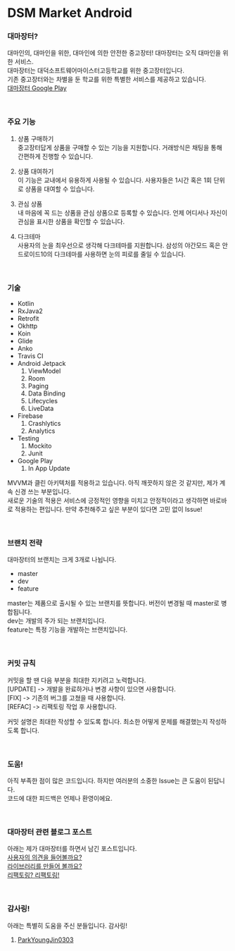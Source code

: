 # DSM Market Android

### 대마장터?
 대마인의, 대마인을 위한, 대마인에 의한 안전한 중고장터! 대마장터는 오직 대마인을 위한 서비스.  
 대마장터는 대덕소프트웨어마이스터고등학교를 위한 중고장터입니다.  
 기존 중고장터와는 차별을 둔 학교를 위한 특별한 서비스를 제공하고 있습니다.  
 [대마장터 Google Play](https://play.google.com/store/apps/details?id=com.dsm.dsmmarketandroid)  
 
<br>

### 주요 기능
1. 상품 구매하기  
중고장터답게 상품을 구매할 수 있는 기능을 지원합니다. 거래방식은 채팅을 통해 간편하게 진행할 수 있습니다.

2. 상품 대여하기  
이 기능은 교내에서 유용하게 사용될 수 있습니다. 사용자들은 1시간 혹은 1회 단위로 상품을 대여할 수 있습니다.

3. 관심 상품  
내 마음에 꼭 드는 상품을 관심 상품으로 등록할 수 있습니다. 언제 어디서나 자신이 관심을 표시한 상품을 확인할 수 있습니다.

4. 다크테마  
사용자의 눈을 최우선으로 생각해 다크테마를 지원합니다. 삼성의 야간모드 혹은 안드로이드10의 다크테마를 사용하면 눈의 피로를 줄일 수 있습니다.
<br>
 
### 기술
* Kotlin
* RxJava2
* Retrofit
* Okhttp
* Koin
* Glide
* Anko
* Travis CI
* Android Jetpack
  1. ViewModel
  2. Room
  3. Paging
  4. Data Binding
  5. Lifecycles
  6. LiveData
* Firebase
  1. Crashlytics
  2. Analytics
* Testing
  1. Mockito
  2. Junit
* Google Play
  1. In App Update

MVVM과 클린 아키텍처를 적용하고 있습니다. 아직 깨끗하지 않은 것 같지만, 제가 계속 신경 쓰는 부분입니다.  
새로운 기술의 적용은 서비스에 긍정적인 영향을 미치고 안정적이라고 생각하면 바로바로 적용하는 편입니다. 만약 추천해주고 싶은 부분이 있다면 고민 없이 Issue!

<br>

### 브랜치 전략
대마장터의 브랜치는 크게 3개로 나뉩니다.
* master
* dev
* feature  

master는 제품으로 출시될 수 있는 브랜치를 뜻합니다. 버전이 변경될 때 master로 병합됩니다.  
dev는 개발의 주가 되는 브랜치입니다.  
feature는 특정 기능을 개발하는 브랜치입니다.  

<br>

### 커밋 규칙
커밋을 할 땐 다음 부분을 최대한 지키려고 노력합니다.  
[UPDATE] -> 개발을 완료하거나 변경 사항이 있으면 사용합니다.  
[FIX] -> 기존의 버그를 고쳤을 때 사용합니다.  
[REFAC] -> 리팩토링 작업 후 사용합니다.  

커밋 설명은 최대한 작성할 수 있도록 합니다. 최소한 어떻게 문제를 해결했는지 작성하도록 합니다.  

<br>

### 도움!
아직 부족한 점이 많은 코드입니다. 하지만 여러분의 소중한 Issue는 큰 도움이 된답니다.  
코드에 대한 피드백은 언제나 환영이에요.

<br>

### 대마장터 관련 블로그 포스트
아래는 제가 대마장터를 하면서 남긴 포스트입니다.  
[사용자의 의견을 들어볼까요?](https://kimdohun0104.github.io/android/feedback/user-feedback/)  
[라이브러리를 만들어 볼까요?](https://kimdohun0104.github.io/android/library/making-library/)  
[리팩토링? 리팩토링!](https://kimdohun0104.github.io/android/refactoring/refactoring/)  

<br>

### 감사링!
아래는 특별히 도움을 주신 분들입니다. 감사링!
  1. [ParkYoungJin0303](https://github.com/ParkYoungJin0303)
